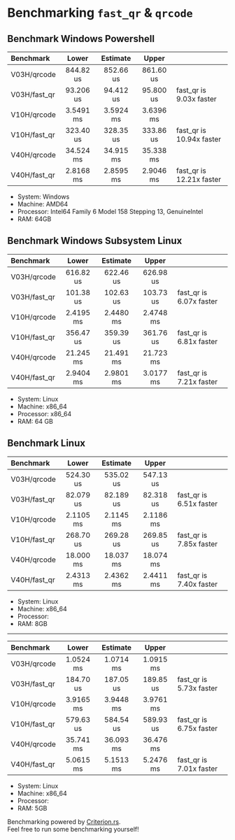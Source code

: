 # Benchmarking `fast_qr` & `qrcode`

## Benchmark Windows Powershell

| Benchmark    |   Lower   | Estimate  |   Upper   |                          |
|:-------------|:---------:|:---------:|:---------:|--------------------------|
| V03H/qrcode  | 844.82 us | 852.66 us | 861.60 us |                          |
| V03H/fast_qr | 93.206 us | 94.412 us | 95.800 us | fast_qr is 9.03x faster  |
| V10H/qrcode  | 3.5491 ms | 3.5924 ms | 3.6396 ms |                          |
| V10H/fast_qr | 323.40 us | 328.35 us | 333.86 us | fast_qr is 10.94x faster |
| V40H/qrcode  | 34.524 ms | 34.915 ms | 35.338 ms |                          |
| V40H/fast_qr | 2.8168 ms | 2.8595 ms | 2.9046 ms | fast_qr is 12.21x faster |

- System: Windows
- Machine: AMD64
- Processor: Intel64 Family 6 Model 158 Stepping 13, GenuineIntel
- RAM: 64GB

## Benchmark Windows Subsystem Linux

| Benchmark    |   Lower   | Estimate  |   Upper   |                         |
|:-------------|:---------:|:---------:|:---------:|-------------------------|
| V03H/qrcode  | 616.82 us | 622.46 us | 626.98 us |                         |
| V03H/fast_qr | 101.38 us | 102.63 us | 103.73 us | fast_qr is 6.07x faster |
| V10H/qrcode  | 2.4195 ms | 2.4480 ms | 2.4748 ms |                         |
| V10H/fast_qr | 356.47 us | 359.39 us | 361.76 us | fast_qr is 6.81x faster |
| V40H/qrcode  | 21.245 ms | 21.491 ms | 21.723 ms |                         |
| V40H/fast_qr | 2.9404 ms | 2.9801 ms | 3.0177 ms | fast_qr is 7.21x faster |

- System: Linux
- Machine: x86_64
- Processor: x86_64
- RAM: 64 GB

## Benchmark Linux

| Benchmark    |   Lower   | Estimate  |   Upper   |                         |
|:-------------|:---------:|:---------:|:---------:|-------------------------|
| V03H/qrcode  | 524.30 us | 535.02 us | 547.13 us |                         |
| V03H/fast_qr | 82.079 us | 82.189 us | 82.318 us | fast_qr is 6.51x faster |
| V10H/qrcode  | 2.1105 ms | 2.1145 ms | 2.1186 ms |                         |
| V10H/fast_qr | 268.70 us | 269.28 us | 269.85 us | fast_qr is 7.85x faster |
| V40H/qrcode  | 18.000 ms | 18.037 ms | 18.074 ms |                         |
| V40H/fast_qr | 2.4313 ms | 2.4362 ms | 2.4411 ms | fast_qr is 7.40x faster |

- System: Linux
- Machine: x86_64
- Processor:
- RAM: 8GB

---

| Benchmark    |   Lower   | Estimate  |   Upper   |                         |
|:-------------|:---------:|:---------:|:---------:|-------------------------|
| V03H/qrcode  | 1.0524 ms | 1.0714 ms | 1.0915 ms |                         |
| V03H/fast_qr | 184.70 us | 187.05 us | 189.85 us | fast_qr is 5.73x faster |
| V10H/qrcode  | 3.9165 ms | 3.9448 ms | 3.9761 ms |                         |
| V10H/fast_qr | 579.63 us | 584.54 us | 589.93 us | fast_qr is 6.75x faster |
| V40H/qrcode  | 35.741 ms | 36.093 ms | 36.476 ms |                         |
| V40H/fast_qr | 5.0615 ms | 5.1513 ms | 5.2476 ms | fast_qr is 7.01x faster |

- System: Linux
- Machine: x86_64
- Processor:
- RAM: 5GB

Benchmarking powered by [Criterion.rs](https://github.com/bheisler/criterion.rs). \
Feel free to run some benchmarking yourself!
